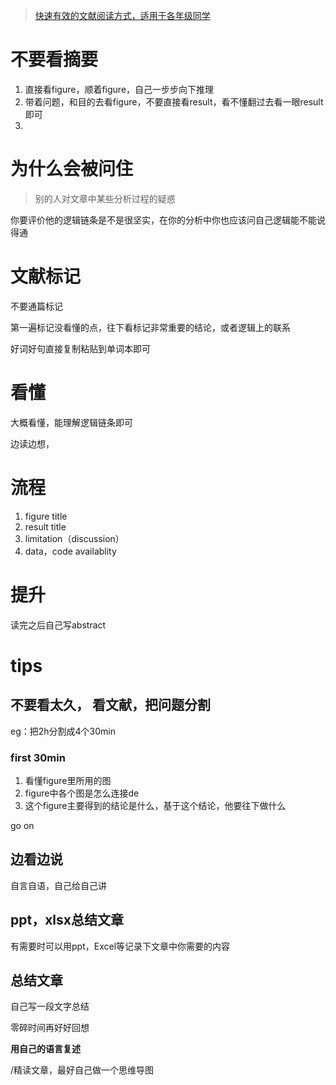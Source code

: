 > [快速有效的文献阅读方式，适用于各年级同学](https://www.bilibili.com/video/BV1ce4y1y7qi/?share_source=copy_web&vd_source=6f95fd8f53f20b10e971aa846dc05537)

# 不要看摘要
1. 直接看figure，顺着figure，自己一步步向下推理
2. 带着问题，和目的去看figure，不要直接看result，看不懂翻过去看一眼result即可
3. 

# 为什么会被问住
>别的人对文章中某些分析过程的疑惑

你要评价他的逻辑链条是不是很坚实，在你的分析中你也应该问自己逻辑能不能说得通

# 文献标记
不要通篇标记

第一遍标记没看懂的点，往下看标记非常重要的结论，或者逻辑上的联系

好词好句直接复制粘贴到单词本即可

# 看懂
大概看懂，能理解逻辑链条即可

边读边想，

# 流程
1. figure title
2. result title
3. limitation（discussion）
4. data，code availablity

# 提升
读完之后自己写abstract

# tips
## 不要看太久， 看文献，把问题分割
eg：把2h分割成4个30min

### first 30min
1. 看懂figure里所用的图
2. figure中各个图是怎么连接de
3. 这个figure主要得到的结论是什么，基于这个结论，他要往下做什么

go on

## 边看边说
自言自语，自己给自己讲

## ppt，xlsx总结文章

有需要时可以用ppt，Excel等记录下文章中你需要的内容

## 总结文章
自己写一段文字总结

零碎时间再好好回想

**用自己的语言复述**

/精读文章，最好自己做一个思维导图
